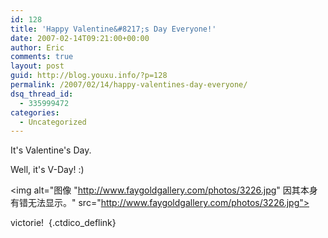 ```yaml
---
id: 128
title: 'Happy Valentine&#8217;s Day Everyone!'
date: 2007-02-14T09:21:00+00:00
author: Eric
comments: true
layout: post
guid: http://blog.youxu.info/?p=128
permalink: /2007/02/14/happy-valentines-day-everyone/
dsq_thread_id:
  - 335999472
categories:
  - Uncategorized
---
```

It's Valentine's Day.
  
Well, it's V-Day! :)
  
<img alt="图像 "http://www.faygoldgallery.com/photos/3226.jpg" 因其本身有错无法显示。" src="http://www.faygoldgallery.com/photos/3226.jpg">

victorie!&nbsp; [](http://fawen.cn/?dico=victoire){.ctdico_deflink}